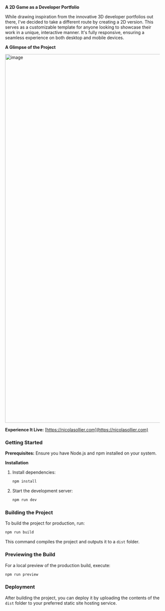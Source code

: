 
**A 2D Game as a Developer Portfolio**

While drawing inspiration from the innovative 3D developer portfolios out there, I've decided to take a different route by creating a 2D version. This serves as a customizable template for anyone looking to showcase their work in a unique, interactive manner. It's fully responsive, ensuring a seamless experience on both desktop and mobile devices.

**A Glimpse of the Project**

<img width="1195" alt="image" src="https://github.com/nicolasollier/room-portfolio/assets/91204591/80a064cb-c42b-4afd-b56f-a6611f4351ee">

**Experience It Live:** [https://nicolasollier.com](https://nicolasollier.com)

### Getting Started

**Prerequisites:** Ensure you have Node.js and npm installed on your system.

**Installation**

1. Install dependencies:
   ```bash
   npm install
   ```
2. Start the development server:
   ```bash
   npm run dev
   ```

### Building the Project

To build the project for production, run:

```bash
npm run build
```

This command compiles the project and outputs it to a `dist` folder.

### Previewing the Build

For a local preview of the production build, execute:

```bash
npm run preview
```

### Deployment

After building the project, you can deploy it by uploading the contents of the `dist` folder to your preferred static site hosting service.
